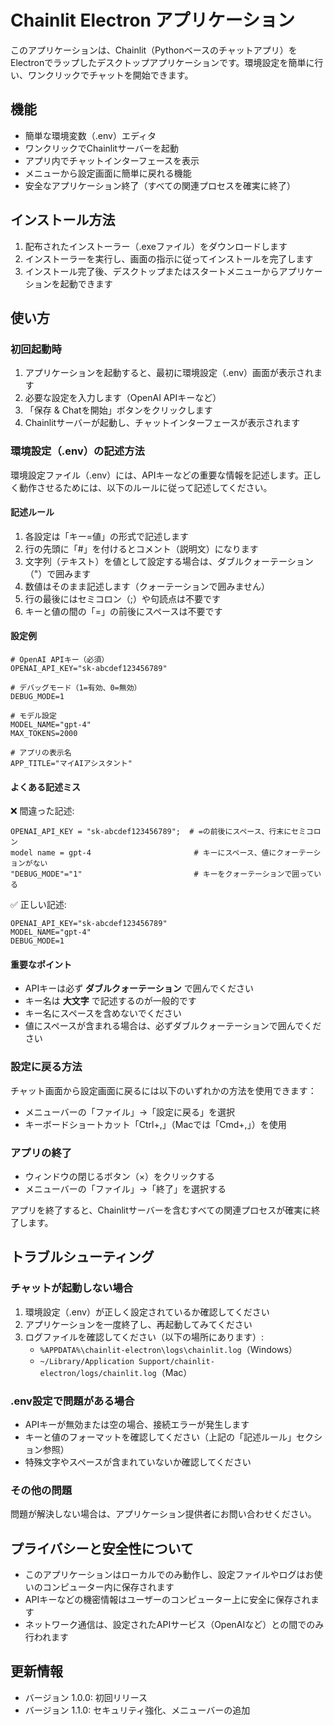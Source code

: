 # Chainlit Electron アプリケーション

このアプリケーションは、Chainlit（Pythonベースのチャットアプリ）をElectronでラップしたデスクトップアプリケーションです。環境設定を簡単に行い、ワンクリックでチャットを開始できます。

## 機能

- 簡単な環境変数（.env）エディタ
- ワンクリックでChainlitサーバーを起動
- アプリ内でチャットインターフェースを表示
- メニューから設定画面に簡単に戻れる機能
- 安全なアプリケーション終了（すべての関連プロセスを確実に終了）

## インストール方法

1. 配布されたインストーラー（.exeファイル）をダウンロードします
2. インストーラーを実行し、画面の指示に従ってインストールを完了します
3. インストール完了後、デスクトップまたはスタートメニューからアプリケーションを起動できます

## 使い方

### 初回起動時

1. アプリケーションを起動すると、最初に環境設定（.env）画面が表示されます
2. 必要な設定を入力します（OpenAI APIキーなど）
3. 「保存 & Chatを開始」ボタンをクリックします
4. Chainlitサーバーが起動し、チャットインターフェースが表示されます

### 環境設定（.env）の記述方法

環境設定ファイル（.env）には、APIキーなどの重要な情報を記述します。正しく動作させるためには、以下のルールに従って記述してください。

#### 記述ルール

1. 各設定は「キー=値」の形式で記述します
2. 行の先頭に「#」を付けるとコメント（説明文）になります
3. 文字列（テキスト）を値として設定する場合は、ダブルクォーテーション（"）で囲みます
4. 数値はそのまま記述します（クォーテーションで囲みません）
5. 行の最後にはセミコロン（;）や句読点は不要です
6. キーと値の間の「=」の前後にスペースは不要です

#### 設定例

```
# OpenAI APIキー（必須）
OPENAI_API_KEY="sk-abcdef123456789"

# デバッグモード（1=有効、0=無効）
DEBUG_MODE=1

# モデル設定
MODEL_NAME="gpt-4"
MAX_TOKENS=2000

# アプリの表示名
APP_TITLE="マイAIアシスタント"
```

#### よくある記述ミス

❌ 間違った記述:
```
OPENAI_API_KEY = "sk-abcdef123456789";  # =の前後にスペース、行末にセミコロン
model name = gpt-4                       # キーにスペース、値にクォーテーションがない
"DEBUG_MODE"="1"                         # キーをクォーテーションで囲っている
```

✅ 正しい記述:
```
OPENAI_API_KEY="sk-abcdef123456789"
MODEL_NAME="gpt-4"
DEBUG_MODE=1
```

#### 重要なポイント

- APIキーは必ず **ダブルクォーテーション** で囲んでください
- キー名は **大文字** で記述するのが一般的です
- キー名にスペースを含めないでください
- 値にスペースが含まれる場合は、必ずダブルクォーテーションで囲んでください

### 設定に戻る方法

チャット画面から設定画面に戻るには以下のいずれかの方法を使用できます：

- メニューバーの「ファイル」→「設定に戻る」を選択
- キーボードショートカット「Ctrl+,」（Macでは「Cmd+,」）を使用

### アプリの終了

- ウィンドウの閉じるボタン（×）をクリックする
- メニューバーの「ファイル」→「終了」を選択する

アプリを終了すると、Chainlitサーバーを含むすべての関連プロセスが確実に終了します。

## トラブルシューティング

### チャットが起動しない場合

1. 環境設定（.env）が正しく設定されているか確認してください
2. アプリケーションを一度終了し、再起動してみてください
3. ログファイルを確認してください（以下の場所にあります）:
   - `%APPDATA%\chainlit-electron\logs\chainlit.log`（Windows）
   - `~/Library/Application Support/chainlit-electron/logs/chainlit.log`（Mac）

### .env設定で問題がある場合

- APIキーが無効または空の場合、接続エラーが発生します
- キーと値のフォーマットを確認してください（上記の「記述ルール」セクション参照）
- 特殊文字やスペースが含まれていないか確認してください

### その他の問題

問題が解決しない場合は、アプリケーション提供者にお問い合わせください。

## プライバシーと安全性について

- このアプリケーションはローカルでのみ動作し、設定ファイルやログはお使いのコンピューター内に保存されます
- APIキーなどの機密情報はユーザーのコンピューター上に安全に保存されます
- ネットワーク通信は、設定されたAPIサービス（OpenAIなど）との間でのみ行われます

## 更新情報

- バージョン 1.0.0: 初回リリース
- バージョン 1.1.0: セキュリティ強化、メニューバーの追加